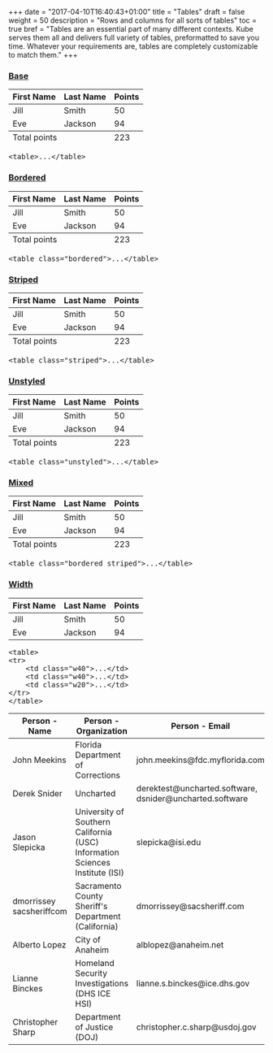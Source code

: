 +++
date = "2017-04-10T16:40:43+01:00"
title = "Tables"
draft = false
weight = 50
description = "Rows and columns for all sorts of tables"
toc = true
bref = "Tables are an essential part of many different contexts. Kube serves them all and delivers full variety of tables, preformatted to save you time. Whatever your requirements are, tables are completely customizable to match them."
+++

<h3 class="section-head" id="h-base"><a href="#h-base">Base</a></h3>
<div class="example">
  <table>
    <thead>
      <tr>
        <th>First Name</th>
        <th>Last Name</th>
        <th>Points</th>
      </tr>
    </thead>
    <tbody>
      <tr>
        <td>Jill</td>
        <td>Smith</td>
        <td>50</td>
      </tr>
      <tr>
        <td>Eve</td>
        <td>Jackson</td>
        <td>94</td>
      </tr>
    </tbody>
    <tfoot>
      <tr>
        <td colspan="2">Total points</td>
        <td>223</td>
      </tr>
    </tfoot>
  </table>
  <pre class="code">&lt;<span class="hljs-keyword">table</span>&gt;...&lt;/<span class="hljs-keyword">table</span>&gt;</pre>
</div>
<h3 class="section-head" id="h-bordered"><a href="#h-bordered">Bordered</a></h3>
<div class="example">
  <table class="bordered">
    <thead>
      <tr>
        <th>First Name</th>
        <th>Last Name</th>
        <th>Points</th>
      </tr>
    </thead>
    <tbody>
      <tr>
        <td>Jill</td>
        <td>Smith</td>
        <td>50</td>
      </tr>
      <tr>
        <td>Eve</td>
        <td>Jackson</td>
        <td>94</td>
      </tr>
    </tbody>
    <tfoot>
      <tr>
        <td colspan="2">Total points</td>
        <td>223</td>
      </tr>
    </tfoot>
  </table>
  <pre class="code">&lt;<span class="hljs-keyword">table</span> <span class="hljs-keyword">class</span>=<span class="hljs-string">"bordered"</span>&gt;...&lt;/<span class="hljs-keyword">table</span>&gt;</pre>
</div>
<h3 class="section-head" id="h-striped"><a href="#h-striped">Striped</a></h3>
<div class="example">
  <table class="striped">
    <thead>
      <tr>
        <th>First Name</th>
        <th>Last Name</th>
        <th>Points</th>
      </tr>
    </thead>
    <tbody>
      <tr>
        <td>Jill</td>
        <td>Smith</td>
        <td>50</td>
      </tr>
      <tr>
        <td>Eve</td>
        <td>Jackson</td>
        <td>94</td>
      </tr>
    </tbody>
    <tfoot>
      <tr>
        <td colspan="2">Total points</td>
        <td>223</td>
      </tr>
    </tfoot>
  </table>
  <pre class="code">&lt;<span class="hljs-keyword">table</span> <span class="hljs-keyword">class</span>=<span class="hljs-string">"striped"</span>&gt;...&lt;/<span class="hljs-keyword">table</span>&gt;</pre>
</div>
<h3 class="section-head" id="h-unstyled"><a href="#h-unstyled">Unstyled</a></h3>
<div class="example">
  <table class="unstyled">
    <thead>
      <tr>
        <th>First Name</th>
        <th>Last Name</th>
        <th>Points</th>
      </tr>
    </thead>
    <tbody>
      <tr>
        <td>Jill</td>
        <td>Smith</td>
        <td>50</td>
      </tr>
      <tr>
        <td>Eve</td>
        <td>Jackson</td>
        <td>94</td>
      </tr>
    </tbody>
    <tfoot>
      <tr>
        <td colspan="2">Total points</td>
        <td>223</td>
      </tr>
    </tfoot>
  </table>
  <pre class="code">&lt;<span class="hljs-keyword">table</span> <span class="hljs-keyword">class</span>=<span class="hljs-string">"unstyled"</span>&gt;...&lt;/<span class="hljs-keyword">table</span>&gt;</pre>
</div>
<h3 class="section-head" id="h-mixed"><a href="#h-mixed">Mixed</a></h3>
<div class="example">
  <table class="bordered striped">
    <thead>
      <tr>
        <th>First Name</th>
        <th>Last Name</th>
        <th>Points</th>
      </tr>
    </thead>
    <tbody>
      <tr>
        <td>Jill</td>
        <td>Smith</td>
        <td>50</td>
      </tr>
      <tr>
        <td>Eve</td>
        <td>Jackson</td>
        <td>94</td>
      </tr>
    </tbody>
    <tfoot>
      <tr>
        <td colspan="2">Total points</td>
        <td>223</td>
      </tr>
    </tfoot>
  </table>
  <pre class="code">&lt;<span class="hljs-keyword">table</span> <span class="hljs-keyword">class</span>=<span class="hljs-string">"bordered striped"</span>&gt;...&lt;/<span class="hljs-keyword">table</span>&gt;</pre>
</div>
<h3 class="section-head" id="h-width"><a href="#h-width">Width</a></h3>
<div class="example">
  <table class="bordered">
    <thead>
      <tr>
        <th class="w40">First Name</th>
        <th class="w40">Last Name</th>
        <th class="w20">Points</th>
      </tr>
    </thead>
    <tbody>
      <tr>
        <td>Jill</td>
        <td>Smith</td>
        <td>50</td>
      </tr>
      <tr>
        <td>Eve</td>
        <td>Jackson</td>
        <td>94</td>
      </tr>
    </tbody>
  </table>
  <pre class="code"><span class="hljs-tag">&lt;<span class="hljs-name">table</span>&gt;</span>
<span class="hljs-tag">&lt;<span class="hljs-name">tr</span>&gt;</span>
    <span class="hljs-tag">&lt;<span class="hljs-name">td</span> <span class="hljs-attr">class</span>=<span class="hljs-string">"w40"</span>&gt;</span>...<span class="hljs-tag">&lt;/<span class="hljs-name">td</span>&gt;</span>
    <span class="hljs-tag">&lt;<span class="hljs-name">td</span> <span class="hljs-attr">class</span>=<span class="hljs-string">"w40"</span>&gt;</span>...<span class="hljs-tag">&lt;/<span class="hljs-name">td</span>&gt;</span>
    <span class="hljs-tag">&lt;<span class="hljs-name">td</span> <span class="hljs-attr">class</span>=<span class="hljs-string">"w20"</span>&gt;</span>...<span class="hljs-tag">&lt;/<span class="hljs-name">td</span>&gt;</span>
<span class="hljs-tag">&lt;/<span class="hljs-name">tr</span>&gt;</span>
<span class="hljs-tag">&lt;/<span class="hljs-name">table</span>&gt;</span></pre>
<table class="table table-bordered table-hover table-condensed">
<thead><tr><th title="Field #1">Person - Name</th>
<th title="Field #2">Person - Organization</th>
<th title="Field #3">Person - Email</th>
</tr></thead>
<tbody><tr>
<td>John Meekins</td>
<td>Florida Department of Corrections</td>
<td>john.meekins@fdc.myflorida.com</td>
</tr>
<tr>
<td>Derek Snider</td>
<td>Uncharted</td>
<td>derektest@uncharted.software, dsnider@uncharted.software</td>
</tr>
<tr>
<td>Jason Slepicka</td>
<td>University of Southern California (USC) Information Sciences Institute (ISI)</td>
<td>slepicka@isi.edu</td>
</tr>
<tr>
<td>dmorrissey sacsheriffcom</td>
<td>Sacramento County Sheriff&#39;s Department (California)</td>
<td>dmorrissey@sacsheriff.com</td>
</tr>
<tr>
<td>Alberto Lopez</td>
<td>City of Anaheim</td>
<td>alblopez@anaheim.net</td>
</tr>
<tr>
<td>Lianne Binckes</td>
<td>Homeland Security Investigations (DHS ICE HSI)</td>
<td>lianne.s.binckes@ice.dhs.gov</td>
</tr>
<tr>
<td>Christopher Sharp</td>
<td>Department of Justice (DOJ)</td>
<td>christopher.c.sharp@usdoj.gov</td>
</tr>
</tbody></table>


</div>
